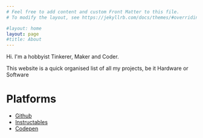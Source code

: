 ```yaml
---
# Feel free to add content and custom Front Matter to this file.
# To modify the layout, see https://jekyllrb.com/docs/themes/#overriding-theme-defaults

#layout: home
layout: page
#title: About
---
```


Hi. I'm a hobbyist Tinkerer, Maker and Coder.

This website is a quick organised list of all my projects, be it Hardware or Software

# Platforms
* [Github](github)
* [Instructables](instructables)
* [Codepen](https://codepen.io/Hackin7/)
